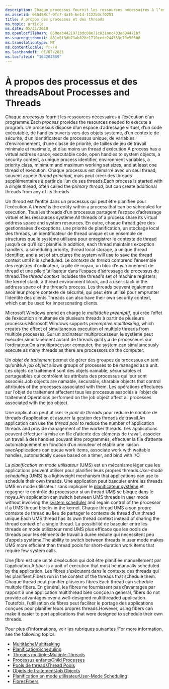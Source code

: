 ```yaml
---
description: Chaque processus fournit les ressources nécessaires à l’exécution d’un programme.
ms.assetid: 055458cf-9fc7-4a16-be14-1122b3cf0251
title: À propos des processus et des threads
ms.topic: article
ms.date: 05/31/2018
ms.openlocfilehash: 650eab4421971bdc08e71c031aec433ed84471bf
ms.sourcegitcommit: 831e8f3db78ab820e1710cede244553c70e50500
ms.translationtype: MT
ms.contentlocale: fr-FR
ms.lasthandoff: 01/07/2021
ms.locfileid: "104202859"
---
```

# <a name="about-processes-and-threads"></a><span data-ttu-id="62399-103">À propos des processus et des threads</span><span class="sxs-lookup"><span data-stu-id="62399-103">About Processes and Threads</span></span>

<span data-ttu-id="62399-104">Chaque *processus* fournit les ressources nécessaires à l’exécution d’un programme.</span><span class="sxs-lookup"><span data-stu-id="62399-104">Each *process* provides the resources needed to execute a program.</span></span> <span data-ttu-id="62399-105">Un processus dispose d’un espace d’adressage virtuel, d’un code exécutable, de handles ouverts vers des objets système, d’un contexte de sécurité, d’un identificateur de processus unique, de variables d’environnement, d’une classe de priorité, de tailles de jeu de travail minimale et maximale, et d’au moins un thread d’exécution.</span><span class="sxs-lookup"><span data-stu-id="62399-105">A process has a virtual address space, executable code, open handles to system objects, a security context, a unique process identifier, environment variables, a priority class, minimum and maximum working set sizes, and at least one thread of execution.</span></span> <span data-ttu-id="62399-106">Chaque processus est démarré avec un seul thread, souvent appelé *thread principal*, mais peut créer des threads supplémentaires à partir de l’un de ses threads.</span><span class="sxs-lookup"><span data-stu-id="62399-106">Each process is started with a single thread, often called the *primary thread*, but can create additional threads from any of its threads.</span></span>

<span data-ttu-id="62399-107">Un *thread* est l’entité dans un processus qui peut être planifiée pour l’exécution.</span><span class="sxs-lookup"><span data-stu-id="62399-107">A *thread* is the entity within a process that can be scheduled for execution.</span></span> <span data-ttu-id="62399-108">Tous les threads d’un processus partagent l’espace d’adressage virtuel et les ressources système.</span><span class="sxs-lookup"><span data-stu-id="62399-108">All threads of a process share its virtual address space and system resources.</span></span> <span data-ttu-id="62399-109">En outre, chaque thread gère des gestionnaires d’exceptions, une priorité de planification, un stockage local des threads, un identificateur de thread unique et un ensemble de structures que le système utilisera pour enregistrer le contexte de thread jusqu’à ce qu’il soit planifié.</span><span class="sxs-lookup"><span data-stu-id="62399-109">In addition, each thread maintains exception handlers, a scheduling priority, thread local storage, a unique thread identifier, and a set of structures the system will use to save the thread context until it is scheduled.</span></span> <span data-ttu-id="62399-110">Le *contexte de thread* comprend l’ensemble des registres d’ordinateur, la pile de noyau, un bloc d’environnement de thread et une pile d’utilisateur dans l’espace d’adressage du processus du thread.</span><span class="sxs-lookup"><span data-stu-id="62399-110">The *thread context* includes the thread's set of machine registers, the kernel stack, a thread environment block, and a user stack in the address space of the thread's process.</span></span> <span data-ttu-id="62399-111">Les threads peuvent également avoir leur propre contexte de sécurité, qui peut être utilisé pour emprunter l’identité des clients.</span><span class="sxs-lookup"><span data-stu-id="62399-111">Threads can also have their own security context, which can be used for impersonating clients.</span></span>

<span data-ttu-id="62399-112">Microsoft Windows prend en charge le *multitâche préemptif*, qui crée l’effet de l’exécution simultanée de plusieurs threads à partir de plusieurs processus.</span><span class="sxs-lookup"><span data-stu-id="62399-112">Microsoft Windows supports *preemptive multitasking*, which creates the effect of simultaneous execution of multiple threads from multiple processes.</span></span> <span data-ttu-id="62399-113">Sur un ordinateur multiprocesseur, le système peut exécuter simultanément autant de threads qu’il y a de processeurs sur l’ordinateur.</span><span class="sxs-lookup"><span data-stu-id="62399-113">On a multiprocessor computer, the system can simultaneously execute as many threads as there are processors on the computer.</span></span>

<span data-ttu-id="62399-114">Un *objet de traitement* permet de gérer des groupes de processus en tant qu’unité.</span><span class="sxs-lookup"><span data-stu-id="62399-114">A *job object* allows groups of processes to be managed as a unit.</span></span> <span data-ttu-id="62399-115">Les objets de traitement sont des objets namable, sécurisables et partageables qui contrôlent les attributs des processus qui leur sont associés.</span><span class="sxs-lookup"><span data-stu-id="62399-115">Job objects are namable, securable, sharable objects that control attributes of the processes associated with them.</span></span> <span data-ttu-id="62399-116">Les opérations effectuées sur l’objet de traitement affectent tous les processus associés à l’objet de traitement.</span><span class="sxs-lookup"><span data-stu-id="62399-116">Operations performed on the job object affect all processes associated with the job object.</span></span>

<span data-ttu-id="62399-117">Une application peut utiliser le *pool de threads* pour réduire le nombre de threads d’application et assurer la gestion des threads de travail.</span><span class="sxs-lookup"><span data-stu-id="62399-117">An application can use the *thread pool* to reduce the number of application threads and provide management of the worker threads.</span></span> <span data-ttu-id="62399-118">Les applications peuvent effectuer la mise en file d’attente des éléments de travail, associer un travail à des handles pouvant être programmés, effectuer la file d’attente automatiquement en fonction d’un minuteur et établir une liaison avec</span><span class="sxs-lookup"><span data-stu-id="62399-118">Applications can queue work items, associate work with waitable handles, automatically queue based on a timer, and bind with I/O.</span></span>

<span data-ttu-id="62399-119">La *planification en mode utilisateur* (UMS) est un mécanisme léger que les applications peuvent utiliser pour planifier leurs propres threads.</span><span class="sxs-lookup"><span data-stu-id="62399-119">*User-mode scheduling* (UMS) is a lightweight mechanism that applications can use to schedule their own threads.</span></span> <span data-ttu-id="62399-120">Une application peut basculer entre les threads UMS en mode utilisateur sans impliquer le [planificateur système](scheduling.md) et regagner le contrôle du processeur si un thread UMS se bloque dans le noyau.</span><span class="sxs-lookup"><span data-stu-id="62399-120">An application can switch between UMS threads in user mode without involving the [system scheduler](scheduling.md) and regain control of the processor if a UMS thread blocks in the kernel.</span></span> <span data-ttu-id="62399-121">Chaque thread UMS a son propre contexte de thread au lieu de partager le contexte de thread d’un thread unique.</span><span class="sxs-lookup"><span data-stu-id="62399-121">Each UMS thread has its own thread context instead of sharing the thread context of a single thread.</span></span> <span data-ttu-id="62399-122">La possibilité de basculer entre les threads en mode utilisateur rend UMS plus efficace que les pools de threads pour les éléments de travail à durée réduite qui nécessitent peu d’appels système.</span><span class="sxs-lookup"><span data-stu-id="62399-122">The ability to switch between threads in user mode makes UMS more efficient than thread pools for short-duration work items that require few system calls.</span></span>

<span data-ttu-id="62399-123">Une *fibre* est une unité d’exécution qui doit être planifiée manuellement par l’application.</span><span class="sxs-lookup"><span data-stu-id="62399-123">A *fiber* is a unit of execution that must be manually scheduled by the application.</span></span> <span data-ttu-id="62399-124">Les fibres s’exécutent dans le contexte des threads qui les planifient.</span><span class="sxs-lookup"><span data-stu-id="62399-124">Fibers run in the context of the threads that schedule them.</span></span> <span data-ttu-id="62399-125">Chaque thread peut planifier plusieurs fibres.</span><span class="sxs-lookup"><span data-stu-id="62399-125">Each thread can schedule multiple fibers.</span></span> <span data-ttu-id="62399-126">En général, les fibres ne fournissent pas d’avantages par rapport à une application multithread bien conçue.</span><span class="sxs-lookup"><span data-stu-id="62399-126">In general, fibers do not provide advantages over a well-designed multithreaded application.</span></span> <span data-ttu-id="62399-127">Toutefois, l’utilisation de fibres peut faciliter le portage des applications conçues pour planifier leurs propres threads.</span><span class="sxs-lookup"><span data-stu-id="62399-127">However, using fibers can make it easier to port applications that were designed to schedule their own threads.</span></span>

<span data-ttu-id="62399-128">Pour plus d'informations, voir les rubriques suivantes :</span><span class="sxs-lookup"><span data-stu-id="62399-128">For more information, see the following topics:</span></span>

-   [<span data-ttu-id="62399-129">Multitâche</span><span class="sxs-lookup"><span data-stu-id="62399-129">Multitasking</span></span>](multitasking.md)
-   [<span data-ttu-id="62399-130">Planification</span><span class="sxs-lookup"><span data-stu-id="62399-130">Scheduling</span></span>](scheduling.md)
-   [<span data-ttu-id="62399-131">Threads multiples</span><span class="sxs-lookup"><span data-stu-id="62399-131">Multiple Threads</span></span>](multiple-threads.md)
-   [<span data-ttu-id="62399-132">Processus enfants</span><span class="sxs-lookup"><span data-stu-id="62399-132">Child Processes</span></span>](child-processes.md)
-   [<span data-ttu-id="62399-133">Pools de threads</span><span class="sxs-lookup"><span data-stu-id="62399-133">Thread Pools</span></span>](thread-pools.md)
-   [<span data-ttu-id="62399-134">Objets de traitement</span><span class="sxs-lookup"><span data-stu-id="62399-134">Job Objects</span></span>](job-objects.md)
-   [<span data-ttu-id="62399-135">Planification en mode utilisateur</span><span class="sxs-lookup"><span data-stu-id="62399-135">User-Mode Scheduling</span></span>](user-mode-scheduling.md)
-   [<span data-ttu-id="62399-136">Fibres</span><span class="sxs-lookup"><span data-stu-id="62399-136">Fibers</span></span>](fibers.md)

 

 



